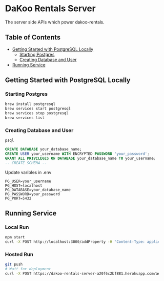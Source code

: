 # DaKoo Rentals Server

The server side APIs which power dakoo-rentals.

## Table of Contents

- [Getting Started with PostgreSQL Locally](#getting-started-with-postgresql-locally)
  - [Starting Postgres](#starting-postgres)
  - [Creating Database and User](#creating-database-and-user)
- [Running Service](#running-service)

## Getting Started with PostgreSQL Locally

### Starting Postgres
```sh
brew install postgresql
brew services start postgresql
brew services stop postgresql
brew services list
```

### Creating Database and User
```sh
psql
```

```sql
CREATE DATABASE your_database_name;
CREATE USER your_username WITH ENCRYPTED PASSWORD 'your_password';
GRANT ALL PRIVILEGES ON DATABASE your_database_name TO your_username;
-- CREATE SCHEMA --
```

Update varibles in .env
```
PG_USER=your_username
PG_HOST=localhost
PG_DATABASE=your_database_name
PG_PASSWORD=your_password
PG_PORT=5432
```

## Running Service

### Local Run
```sh
npm start
curl -X POST http://localhost:3000/addProperty -H "Content-Type: application/json" -d '{"address": "123 Main St"}'
```

### Hosted Run
```sh
git push
# Wait for deployment
curl -X POST https://dakoo-rentals-server-a20f6c2bf881.herokuapp.com/addProperty -H "Content-Type: application/json" -d '{"address": "123 Main St"}'
```
